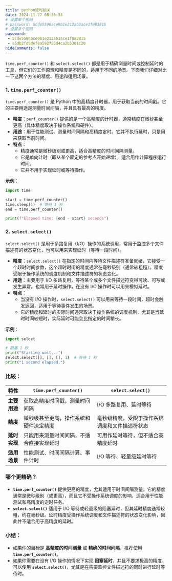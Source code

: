 ```yaml
---
title: python延时相关
date: 2024-11-27 08:36:33
# 设置单个密码
# password: 5cde5596ace9b1e212ab3ace1f083815
# 设置多个密码
password: 
 - 5cde5596ace9b1e212ab3ace1f083815
 - a5db2fd9def8a592756d4ca2b5301c20
hideComments: false
---
```


`time.perf_counter()` 和 `select.select()` 都是用于精确测量时间或控制延时的工具，但它们的工作原理和精度是不同的，适用于不同的场景。下面我们详细对比一下这两个方法的精度、用途和适用场景。

### 1. **`time.perf_counter()`**
`time.perf_counter()` 是 Python 中的高精度计时器，用于获取当前的时间戳。它的主要用途是测量时间间隔，并且具有最高的精度。

- **精度**：`perf_counter()` 提供的是一个高精度的计时器，通常精度在微秒甚至更高（具体精度取决于操作系统和硬件）。
- **用途**：用于性能测试、测量时间间隔和高精度定时。它并不执行延时，只是用来获取当前时间。
- **特点**： 
  - 精度通常是微秒级别或更高，适合高精度的时间间隔测量。
  - 它是单向计时（即从某个固定的参考点开始递增），适合用作计算程序运行时间。
  - 它并不用于实现延时或等待操作。

**示例**：
```python
import time

start = time.perf_counter()
time.sleep(1)  # 等待 1 秒
end = time.perf_counter()

print(f"Elapsed time: {end - start} seconds")
```

### 2. **`select.select()`**
`select.select()` 是用于多路复用（I/O）操作的系统调用，常用于监控多个文件描述符的状态变化，也可以用来实现延时（等待一段时间）。

- **精度**：`select.select()` 在指定的时间内等待文件描述符准备就绪，它接受一个超时时间参数，这个超时时间的精度通常在毫秒级别（通常较粗糙）。精度受限于操作系统的调度机制和文件描述符的状态变化。
- **用途**：主要用于 I/O 多路复用，等待某个或多个文件描述符变得可读、可写或发生异常。也常用于延时操作，在没有 I/O 操作时可以用来模拟延时。
- **特点**：
  - 当没有 I/O 操作时，`select.select()` 可以用来等待一段时间，超时会触发返回，适用于等待事件发生的场景。
  - 它的精度和延时的实际时间通常取决于操作系统的调度机制，尤其是当延时时间较短时，实际延时可能会比指定的时间稍长。

**示例**：
```python
import select

# 阻塞 1 秒
print("Starting wait...")
select.select([], [], [], 1)  # 等待 1 秒
print("1 second elapsed.")
```

### 比较：
| 特性         | `time.perf_counter()`                    | `select.select()`                              |
| ------------ | ---------------------------------------- | ---------------------------------------------- |
| **主要用途** | 获取高精度时间戳，测量时间间隔           | I/O 多路复用、延时等待                         |
| **精度**     | 微秒级甚至更高，操作系统和硬件决定精度   | 毫秒级精度，受限于操作系统调度和文件描述符状态 |
| **延时实现** | 只能用来测量时间间隔，不适合直接实现延时 | 可用作延时等待，但不适合高精度延时             |
| **适用场景** | 性能测试、时间间隔计算、事件计时         | I/O 等待、轻量级延时等待                       |

### 哪个更精确？
- **`time.perf_counter()`** 提供更高的精度，尤其适用于时间间隔测量。它的精度通常是微秒级别（或更高），而且它不受操作系统调度的影响，适合用于性能测试和高精度的定时任务。
- **`select.select()`** 适用于 I/O 等待或轻量级的阻塞延时，但其延时精度通常较粗，约在毫秒级。延时精度受操作系统调度和文件描述符的状态变化影响，因此并不适合用于高精度的延时。

### 小结：
- 如果你的目标是 **高精度的时间测量** 或 **精确的时间间隔**，推荐使用 **`time.perf_counter()`**。
- 如果你需要在没有 I/O 操作的情况下实现 **阻塞延时**，并且不要求极高的精度，可以使用 **`select.select()`**，尤其是在需要监控文件描述符的同时进行延时等待时。